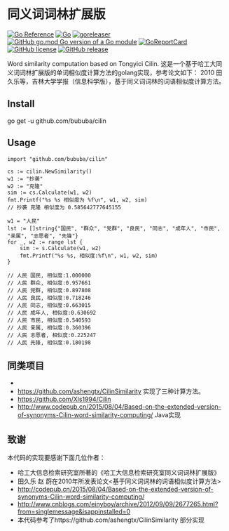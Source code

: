 # 同义词词林扩展版

[![Go Reference](https://pkg.go.dev/badge/github.com/bububa/cilin.svg)](https://pkg.go.dev/github.com/bububa/cilin)
[![Go](https://github.com/bububa/cilin/actions/workflows/go.yml/badge.svg)](https://github.com/bububa/cilin/actions/workflows/go.yml)
[![goreleaser](https://github.com/bububa/cilin/actions/workflows/goreleaser.yml/badge.svg)](https://github.com/bububa/cilin/actions/workflows/goreleaser.yml)
[![GitHub go.mod Go version of a Go module](https://img.shields.io/github/go-mod/go-version/bububa/cilin.svg)](https://github.com/bububa/cilin)
[![GoReportCard](https://goreportcard.com/badge/github.com/bububa/cilin)](https://goreportcard.com/report/github.com/bububa/cilin)
[![GitHub license](https://img.shields.io/github/license/bububa/cilin.svg)](https://github.com/bububa/cilin/blob/master/LICENSE)
[![GitHub release](https://img.shields.io/github/release/bububa/cilin.svg)](https://GitHub.com/bububa/cilin/releases/)


Word similarity computation based on Tongyici Cilin.
这是一个基于哈工大同义词词林扩展版的单词相似度计算方法的golang实现，参考论文如下：
2010 田久乐等，吉林大学学报（信息科学版），基于同义词词林的词语相似度计算方法。

## Install
go get -u github.com/bububa/cilin

## Usage 
```golang
import "github.com/bububa/cilin"

cs := cilin.NewSimilarity()
w1 := "抄袭"
w2 := "克隆"
sim := cs.Calculate(w1, w2)
fmt.Printf("%s %s 相似度为 %f\n", w1, w2, sim)
// 抄袭 克隆 相似度为 0.585642777645155

w1 = "人民"
lst := []string{"国民", "群众", "党群", "良民", "同志", "成年人", "市民", "亲属", "志愿者", "先锋"}
for _, w2 := range lst {
    sim := s.Calculate(w1, w2)
    fmt.Printf("%s %s, 相似度:%f\n", w1, w2, sim)
}

// 人民 国民, 相似度:1.000000
// 人民 群众, 相似度:0.957661
// 人民 党群, 相似度:0.897808
// 人民 良民, 相似度:0.718246
// 人民 同志, 相似度:0.663015
// 人民 成年人, 相似度:0.630692
// 人民 市民, 相似度:0.540593
// 人民 亲属, 相似度:0.360396
// 人民 志愿者, 相似度:0.225247
// 人民 先锋, 相似度:0.180198
```

## 同类项目

- 
- https://github.com/ashengtx/CilinSimilarity  实现了三种计算方法。
- https://github.com/Xls1994/Cilin
- http://www.codepub.cn/2015/08/04/Based-on-the-extended-version-of-synonyms-Cilin-word-similarity-computing/  Java实现

## 致谢

本代码的实现要感谢下面几位作者：
* 哈工大信息检索研究室所著的《哈工大信息检索研究室同义词词林扩展版》
* 田久乐  赵 蔚在2010年所发表论文<基于同义词词林的词语相似度计算方法>
* http://codepub.cn/2015/08/04/Based-on-the-extended-version-of-synonyms-Cilin-word-similarity-computing/
* http://www.cnblogs.com/einyboy/archive/2012/09/09/2677265.html?from=singlemessage&isappinstalled=0
* 本代码参考了https://github.com/ashengtx/CilinSimilarity 部分实现
